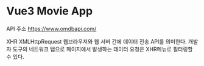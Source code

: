 # Vue3 Movie App

API 주소
https://www.omdbapi.com/

XHR
XMLHttpRequest
웹브라우저와 웹 서버 간에 데이터 전송 API를 의미한다.
개발자 도구의 네트워크 탭으로 페이지에서 발생하는 데이터 요청은 XHR메뉴로 필터링할 수 있다.
